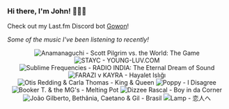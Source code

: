 ### Hi there, I'm John! 🏄🏻‍♂️

Check out my Last.fm Discord bot [Gowon](http://gowon.ca)!

_Some of the music I've been listening to recently!_


<!-- lastfm -->
<p align="center"><img src="https://lastfm.freetls.fastly.net/i/u/64s/c41cf7b6121a4bd68796468c70fe421a.jpg" title="Anamanaguchi - Scott Pilgrim vs. the World: The Game"> <img src="https://lastfm.freetls.fastly.net/i/u/64s/bfce19f033d86d3c1e823979b6503e81.jpg" title="STAYC - YOUNG-LUV.COM"> <img src="https://lastfm.freetls.fastly.net/i/u/64s/3df559725d8e4940b927434f167daba7.jpg" title="Sublime Frequencies - RADIO INDIA: The Eternal Dream of Sound"> <img src="https://lastfm.freetls.fastly.net/i/u/64s/33718d568a0a45b6b1b9fbffc82f0513.jpg" title="FARAZI v KAYRA - Hayalet Islığı"> <img src="https://lastfm.freetls.fastly.net/i/u/64s/c5638b46e70f4395c3385cd4209277b3.jpg" title="Otis Redding & Carla Thomas - King & Queen"> <img src="https://lastfm.freetls.fastly.net/i/u/64s/a74796650781034d862975df0282b64a.jpg" title="Poppy - I Disagree"> <img src="https://lastfm.freetls.fastly.net/i/u/64s/99ddda1bb4b009d5d987f1ec2557857f.jpg" title="Booker T. & the MG's - Melting Pot"> <img src="https://lastfm.freetls.fastly.net/i/u/64s/96cd874e4bc24e08b7b0862cb95a3b27.png" title="Dizzee Rascal - Boy in da Corner"> <img src="https://lastfm.freetls.fastly.net/i/u/64s/75f9bedd23c8b7bc2a0e11fe4e8f82a5.jpg" title="João Gilberto, Bethânia, Caetano & Gil - Brasil"> <img src="https://lastfm.freetls.fastly.net/i/u/64s/8f08a5cccec4cc9c9eea14682e7de1d2.jpg" title="Lamp - 恋人へ"> </p>
